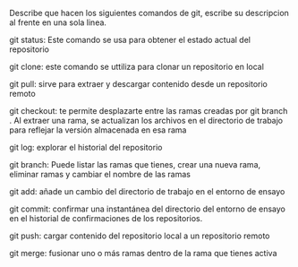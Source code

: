 Describe que hacen los siguientes comandos de git, escribe su descripcion al frente en una sola linea.

git status: Este comando se usa para obtener el estado actual del repositorio

git clone: este comando se uttiliza para clonar un repositorio en local

git pull: sirve para extraer y descargar contenido desde un repositorio remoto

git checkout: te permite desplazarte entre las ramas creadas por git branch . Al extraer una rama, se actualizan los archivos en el directorio de trabajo para reflejar la versión almacenada en esa rama

git log: explorar el historial del repositorio

git branch: Puede listar las ramas que tienes, crear una nueva rama, eliminar ramas y cambiar el nombre de las ramas

git add: añade un cambio del directorio de trabajo en el entorno de ensayo

git commit: confirmar una instantánea del directorio del entorno de ensayo en el historial de confirmaciones de los repositorios.

git push: cargar contenido del repositorio local a un repositorio remoto

git merge: fusionar uno o más ramas dentro de la rama que tienes activa
